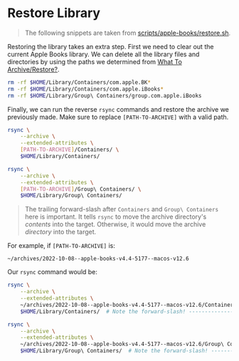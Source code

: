 # Restore Library

> <i class="fa fa-info-circle"></i> The following snippets are taken from
> [scripts/apple-books/restore.sh][script].

Restoring the library takes an extra step. First we need to clear out
the current Apple Books library. We can delete all the library files and
directories by using the paths we determined from
[What To Archive/Restore?][what-to-archive-restore].

```sh
rm -rf $HOME/Library/Containers/com.apple.BK*
rm -rf $HOME/Library/Containers/com.apple.iBooks*
rm -rf $HOME/Library/Group\ Containers/group.com.apple.iBooks
```

Finally, we can run the reverse `rsync` commands and restore the archive we
previously made. Make sure to replace `[PATH-TO-ARCHIVE]` with a valid path.

```sh
rsync \
    --archive \
    --extended-attributes \
    [PATH-TO-ARCHIVE]/Containers/ \
    $HOME/Library/Containers/

rsync \
    --archive \
    --extended-attributes \
    [PATH-TO-ARCHIVE]/Group\ Containers/ \
    $HOME/Library/Group\ Containers/
```

> <i class="fa fa-exclamation-circle"></i> The trailing forward-slash after
> `Containers` and `Group\ Containers` here is important. It tells `rsync` to
> move the archive directory's _contents_ into the target. Otherwise, it would
> move the archive _directory_ into the target.

For example, if `[PATH-TO-ARCHIVE]` is:

```plaintext
~/archives/2022-10-08--apple-books-v4.4-5177--macos-v12.6
```

Our `rsync` command would be:

```sh
rsync \
    --archive \
    --extended-attributes \
    ~/archives/2022-10-08--apple-books-v4.4-5177--macos-v12.6/Containers/ \
    $HOME/Library/Containers/  # Note the forward-slash! ---------------^

rsync \
    --archive \
    --extended-attributes \
    ~/archives/2022-10-08--apple-books-v4.4-5177--macos-v12.6/Group\ Containers/ \
    $HOME/Library/Group\ Containers/  # Note the forward-slash! ---------------^
```

[what-to-archive-restore]: ./00-apple-books.md#what-to-archiverestore
[script]: https://github.com/tnahs/readstor/tree/main/scripts/apple-books/restore.sh
